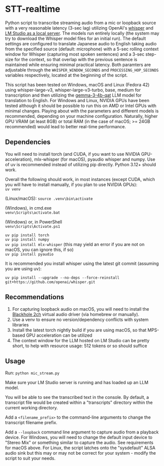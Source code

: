 # STT-realtime
Python script to transcribe streaming audio from a mic or loopback source with a very reasonable latency (3-sec lag) utilizing OpenAI's [whisper](https://github.com/openai/whisper) and [LM Studio as a local server](https://lmstudio.ai/docs/app/api/headless). The models run entirely locally (the system may try to download the Whisper model files for an initial run).
The default settings are configured to translate Japanese audio to English taking audio from the specified source (default: microphone) with a 5-sec rolling context window for Whisper (capturing most spoken sentences) and a 3-sec step-size for the context, so that overlap with the previous sentence is maintained while ensuring minimal practical latency. Both paramters are adjustable through the `WHISPER_WINDOW_SECONDS` and `PROCESSING_HOP_SECONDS` variables respectively, located at the beginning of the script.

This script has been tested on Windows, macOS and Linux (Fedora 42) using whisper-large-v3, whisper-large-v3-turbo, base, medium for transcription and then utilizing the [gemma-3-4b-qat](https://huggingface.co/collections/google/gemma-3-qat-67ee61ccacbf2be4195c265b) LLM model for translation to English. For Windows and Linux, NVIDIA GPUs have been tested although it should be possible to run this on AMD or Intel GPUs with minimal changes. Playing about with the parameters and different models is recommended, depending on your machine configuration. Naturally, higher GPU VRAM (at least 8GB) or total RAM (in the case of macOS; >= 24GB recommended) would lead to better real-time performance.

## Dependencies
You will need to install torch (and CUDA, if you want to use NVIDIA GPU-acceleration), mlx-whisper (for macOS), pyaudio whisper and numpy. Use of uv is recommended instead of utilizing pip directly. Python 3.12+ should work.

Overall the following should work, in most instances (except CUDA, which you will have to install manually, if you plan to use NVIDIA GPUs):  
`uv venv`  

(Linux/macOS): 
`source .venv\bin\activate`  

(Windows), in cmd.exe  
`venv\Scripts\activate.bat`  

(Windows) or, in PowerShell  
`venv\Scripts\Activate.ps1`  

`uv pip install torch`  
`uv pip install numpy`  
`uv pip install mlx-whisper` (this may yield an error if you are not on macOS, you can ignore this, if so)  
`uv pip install pyaudio`  


It is recommended you install whisper using the latest git commit (assuming you are using uv):

`uv pip install --upgrade --no-deps --force-reinstall git+https://github.com/openai/whisper.git`  


## Recommendations
1. For capturing loopback audio on macOS, you will need to install the [Blackhole 2ch](https://github.com/ExistentialAudio/BlackHole) virtual audio driver (via homebrew or manually). 
2. Use a venv to ensure no version/dependency conflicts with system libraries
3. Install the latest torch nightly build if you are using macOS, so that MPS-based GPU acceleration can be utilized
4. The context window for the LLM hosted on LM Studio can be pretty short, to help with resource usage: 512 tokens or so should suffice

## Usage
Run:
`python mic_stream.py`

Make sure your LM Studio server is running and has loaded up an LLM model.

You will be able to see the transcribed text in the console. By default, a transcript file would be created within a "transcripts" directory within the current working directory.

Add a `<filename_prefix>` to the command-line arguments to change the transcript filename prefix.

Add a `--loopback` command line argument to capture audio from a playback device. For Windows, you will need to change the default input device to "Stereo Mix" or something similar to capture the audio. See requirements for macOS above. For Linux, the script latches onto the "sysdefault" ALSA audio sink but this may or may not be correct for your system - modify the script to suit your needs.


